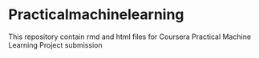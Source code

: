 # Practicalmachinelearning
This repository contain rmd and html files for Coursera Practical Machine Learning Project submission
